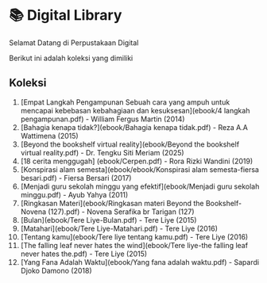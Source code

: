 # 📚 Digital Library

Selamat Datang di Perpustakaan Digital

Berikut ini adalah koleksi yang dimiliki

## Koleksi
1. [Empat Langkah Pengampunan Sebuah cara yang ampuh untuk mencapai kebebasan kebahagiaan dan kesuksesan](ebook/4 langkah pengampunan.pdf) - William Fergus Martin (2014)
2. [Bahagia kenapa tidak?](ebook/Bahagia kenapa tidak.pdf) - Reza A.A Wattimena (2015) 
3. [Beyond the bookshelf virtual reality](ebook/Beyond the bookshelf virtual reality.pdf) - Dr. Tengku Siti Meriam (2025)
4. [18 cerita menggugah] (ebook/Cerpen.pdf) - Rora Rizki Wandini (2019)
5. [Konspirasi alam semesta](ebook/ebook/Konspirasi alam semesta-fiersa besari.pdf) - Fiersa Bersari (2017)
6. [Menjadi guru sekolah minggu yang efektif](ebook/Menjadi guru sekolah minggu.pdf) - Ayub Yahya (2011)
7. [Ringkasan Materi](ebook/Ringkasan materi Beyond the Bookshelf-Novena (127).pdf) - Novena Serafika br Tarigan (127)
8. [Bulan](ebook/Tere Liye-Bulan.pdf) - Tere Liye (2015)
9. [Matahari](ebook/Tere Liye-Matahari.pdf) - Tere Liye (2016)
10. [Tentang kamu](ebook/Tere liye tentang kamu.pdf) - Tere Liye (2016)
11. [The falling leaf never hates the wind](ebook/Tere liye-the falling leaf never hates the.pdf) - Tere Liye (2015)
12. [Yang Fana Adalah Waktu](ebook/Yang fana adalah waktu.pdf) - Sapardi Djoko Damono (2018)
